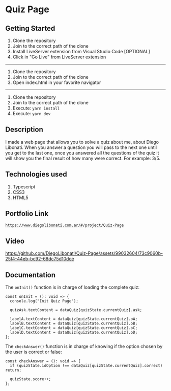 # Quiz Page

## Getting Started

1. Clone the repository
2. Join to the correct path of the clone
3. Install LiveServer extension from Visual Studio Code [OPTIONAL]
4. Click in "Go Live" from LiveServer extension

---

1. Clone the repository
2. Join to the correct path of the clone
3. Open index.html in your favorite navigator

---

1. Clone the repository
2. Join to the correct path of the clone
3. Execute: `yarn install`
4. Execute: `yarn dev`

## Description

I made a web page that allows you to solve a quiz about me, about Diego Libonati. When you answer a question you will pass to the next one until you get to the last one, once you answered all the questions of the quiz it will show you the final result of how many were correct. For example: 3/5.

## Technologies used

1. Typescript
2. CSS3
3. HTML5

## Portfolio Link

[`https://www.diegolibonati.com.ar/#/project/Quiz-Page`](https://www.diegolibonati.com.ar/#/project/Quiz-Page)

## Video

https://github.com/DiegoLibonati/Quiz-Page/assets/99032604/73c9060b-25f4-44eb-bc92-68dc75d10dce

## Documentation

The `onInit()` function is in charge of loading the complete quiz:

```
const onInit = (): void => {
  console.log("Init Quiz Page");

  quizAsk.textContent = dataQuiz[quizState.currentQuiz].ask;

  labelA.textContent = dataQuiz[quizState.currentQuiz].oA;
  labelB.textContent = dataQuiz[quizState.currentQuiz].oB;
  labelC.textContent = dataQuiz[quizState.currentQuiz].oC;
  labelD.textContent = dataQuiz[quizState.currentQuiz].oD;
};
```

The `checkAnswer()` function is in charge of knowing if the option chosen by the user is correct or false:

```
const checkAnswer = (): void => {
  if (quizState.idOption !== dataQuiz[quizState.currentQuiz].correct) return;

  quizState.score++;
};
```
